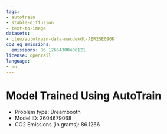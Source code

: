 ```yaml
---
tags:
- autotrain
- stable-diffusion
- text-to-image
datasets:
- clem/autotrain-data-maxdekdt-AER2SE090K
co2_eq_emissions:
  emissions: 86.12664300406121
license: openrail
language:
- en
---
```


# Model Trained Using AutoTrain

- Problem type: Dreambooth
- Model ID: 2604679068
- CO2 Emissions (in grams): 86.1266